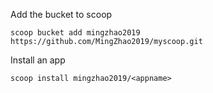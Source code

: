 
Add the bucket to scoop

`scoop bucket add mingzhao2019 https://github.com/MingZhao2019/myscoop.git`

Install an app

`scoop install mingzhao2019/<appname>`

